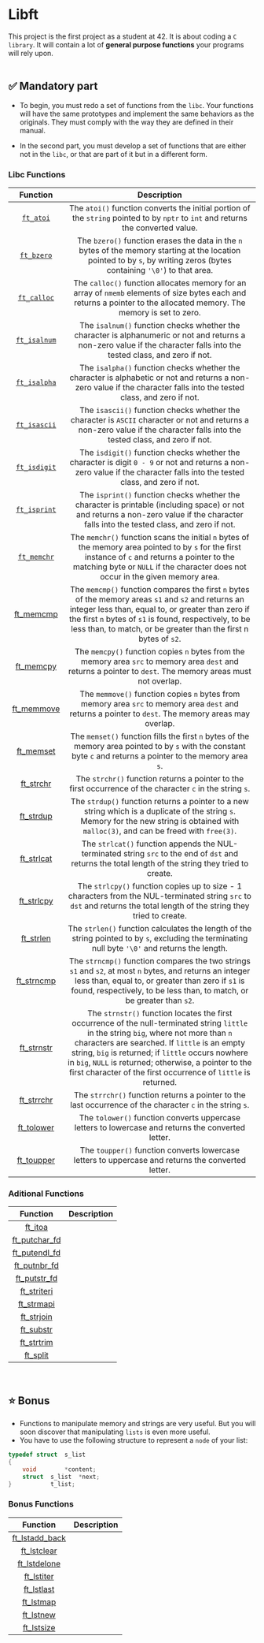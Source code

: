 # Libft

This project is the first project as a student at 42. It is about coding a `C library`. It will contain a lot of **general purpose functions** your programs will rely upon.
<br>
<br>

## ✅ Mandatory part

- To begin, you must redo a set of functions from the `libc`. Your functions will have the same prototypes and implement the same behaviors as the originals. They must comply with the way they are defined in their manual.

- In the second part, you must develop a set of functions that are either not in the `libc`, or that are part of it but in a different form.


### Libc Functions

| Function | Description |
| :------: | :---------: |
| [`ft_atoi`](https://github.com/daniele-frade/42sp-cursus/blob/main/libft/ft_atoi.c) | The `atoi()` function converts the initial portion of the `string` pointed to by `nptr` to `int` and returns the converted value. |
| [`ft_bzero`](https://github.com/daniele-frade/42sp-cursus/blob/main/libft/ft_bzero.c) | The `bzero()` function erases the data in the `n` bytes of the memory starting at the location pointed to by `s`, by writing zeros (bytes containing `'\0'`) to that area. |
| [`ft_calloc`](https://github.com/daniele-frade/42sp-cursus/blob/main/libft/ft_calloc.c) | The `calloc()` function allocates memory for an array of `nmemb` elements of size bytes each and returns a pointer to the allocated memory. The memory is set to zero. |
| [`ft_isalnum`](https://github.com/daniele-frade/42sp-cursus/blob/main/libft/ft_isalnum.c) | The `isalnum()` function checks whether the character is alphanumeric or not and returns a non-zero value if the character falls into the tested class, and zero if not. |
| [`ft_isalpha`](https://github.com/daniele-frade/42sp-cursus/blob/main/libft/ft_isalpha.c) | The `isalpha()` function checks whether the character is alphabetic or not and returns a non-zero value if the character falls into the tested class, and zero if not. |
| [`ft_isascii`](https://github.com/daniele-frade/42sp-cursus/blob/main/libft/ft_isascii.c) | The `isascii()` function checks whether the character is `ASCII` character or not and returns a non-zero value if the character falls into the tested class, and zero if not. |
| [`ft_isdigit`](https://github.com/daniele-frade/42sp-cursus/blob/main/libft/ft_isdigit.c) | The `isdigit()` function checks whether the character is digit `0 - 9` or not and returns a non-zero value if the character falls into the tested class, and zero if not. |
| [`ft_isprint`](https://github.com/daniele-frade/42sp-cursus/blob/main/libft/ft_isprint.c) | The `isprint()` function checks whether the character is printable (including space) or not and returns a non-zero value if the character falls into the tested class, and zero if not. |
| [`ft_memchr`](https://github.com/daniele-frade/42sp-cursus/blob/main/libft/ft_memchr.c) | The `memchr()` function scans the initial `n` bytes of the memory area pointed to by `s` for the first instance of `c` and returns a pointer to the matching byte or `NULL` if the character does not occur in the given memory area. |
| [ft_memcmp](https://github.com/daniele-frade/42sp-cursus/blob/main/libft/ft_memcmp.c) | The `memcmp()` function compares the first `n` bytes of the memory areas `s1` and `s2` and returns an integer less than, equal to, or greater than zero if the first `n` bytes of `s1` is found, respectively, to be less than, to match, or be greater than the first n bytes of `s2`. |
| [ft_memcpy](https://github.com/daniele-frade/42sp-cursus/blob/main/libft/ft_memcpy.c) | The `memcpy()` function copies `n` bytes from the memory area `src` to memory area `dest` and returns a pointer to `dest`. The memory areas must not overlap. |
| [ft_memmove](https://github.com/daniele-frade/42sp-cursus/blob/main/libft/ft_memmove.c) | The `memmove()` function copies `n` bytes from memory area `src` to memory area `dest` and returns a pointer to `dest`. The memory areas may overlap. |
| [ft_memset](https://github.com/daniele-frade/42sp-cursus/blob/main/libft/ft_memset.c) | The `memset()` function fills the first `n` bytes of the memory area pointed to by `s` with the constant byte `c` and returns a pointer to the memory area `s`. |
| [ft_strchr](https://github.com/daniele-frade/42sp-cursus/blob/main/libft/ft_strchr.c) | The `strchr()` function returns a pointer to the first occurrence of the character `c` in the string `s`. |
| [ft_strdup](https://github.com/daniele-frade/42sp-cursus/blob/main/libft/ft_strdup.c) | The `strdup()` function returns a pointer to a new string which is a duplicate of the string `s`. Memory for the new string is obtained with `malloc(3)`, and can be freed with `free(3)`. |
| [ft_strlcat](https://github.com/daniele-frade/42sp-cursus/blob/main/libft/ft_strlcat.c) | The `strlcat()` function appends the NUL-terminated string `src` to the end of `dst` and returns the total length of the string they tried to create. |
| [ft_strlcpy](https://github.com/daniele-frade/42sp-cursus/blob/main/libft/ft_strlcpy.c) | The `strlcpy()` function copies up to size - 1 characters from the NUL-terminated string `src` to `dst` and returns the total length of the string they tried to create. |
| [ft_strlen](https://github.com/daniele-frade/42sp-cursus/blob/main/libft/ft_strlen.c) | The `strlen()` function calculates the length of the string pointed to by `s`, excluding the terminating null byte `'\0'` and returns the length. |
| [ft_strncmp](https://github.com/daniele-frade/42sp-cursus/blob/main/libft/ft_strncmp.c) | The `strncmp()` function compares the two strings `s1` and `s2`, at most `n` bytes, and returns an integer less than, equal to, or greater than zero if `s1` is found, respectively, to be less than, to match, or be greater than `s2`. |
| [ft_strnstr](https://github.com/daniele-frade/42sp-cursus/blob/main/libft/ft_strnstr.c) | The `strnstr()` function locates the first occurrence of the null-terminated string `little` in the string `big`, where not more than `n` characters are searched. If `little` is an empty string, `big` is returned; if `little` occurs nowhere in `big`, `NULL` is returned; otherwise, a pointer to the first character of the first occurrence of `little` is returned. |
| [ft_strrchr](https://github.com/daniele-frade/42sp-cursus/blob/main/libft/ft_strrchr.c) | The `strrchr()` function returns a pointer to the last occurrence of the character `c` in the string `s`. |
| [ft_tolower](https://github.com/daniele-frade/42sp-cursus/blob/main/libft/ft_tolower.c) | The `tolower()` function converts uppercase letters to lowercase and returns the converted letter. |
| [ft_toupper](https://github.com/daniele-frade/42sp-cursus/blob/main/libft/ft_toupper.c) | The `toupper()` function converts lowercase letters to uppercase and returns the converted letter. |

### Aditional Functions

| Function | Description |
| :------: | :---------: |
| [ft_itoa](https://github.com/daniele-frade/42sp-cursus/blob/main/libft/ft_itoa.c) |  |
| [ft_putchar_fd](https://github.com/daniele-frade/42sp-cursus/blob/main/libft/ft_putchar_fd.c) |  |
| [ft_putendl_fd](https://github.com/daniele-frade/42sp-cursus/blob/main/libft/ft_putendl_fd.c) |  |
| [ft_putnbr_fd](https://github.com/daniele-frade/42sp-cursus/blob/main/libft/ft_putnbr_fd.c) |  |
| [ft_putstr_fd](https://github.com/daniele-frade/42sp-cursus/blob/main/libft/ft_putstr_fd.c) |  |
| [ft_striteri](https://github.com/daniele-frade/42sp-cursus/blob/main/libft/ft_striteri.c) |  |
| [ft_strmapi](https://github.com/daniele-frade/42sp-cursus/blob/main/libft/ft_strmapi.c) |  |
| [ft_strjoin](https://github.com/daniele-frade/42sp-cursus/blob/main/libft/ft_strjoin.c) |  |
| [ft_substr](https://github.com/daniele-frade/42sp-cursus/blob/main/libft/ft_substr.c) |  |
| [ft_strtrim](https://github.com/daniele-frade/42sp-cursus/blob/main/libft/ft_strtrim.c) |  |
| [ft_split](https://github.com/daniele-frade/42sp-cursus/blob/main/libft/ft_split.c) |  |
<br>

## ⭐ Bonus

- Functions to manipulate memory and strings are very useful. But you will soon discover that manipulating `lists` is even more useful.
- You have to use the following structure to represent a `node` of your list:

```C
typedef	struct	s_list
{
	void		*content;
	struct	s_list	*next;
}			t_list;

```
### Bonus Functions

| Function | Description |
| :------: | :---------: |
| [ft_lstadd_back](https://github.com/daniele-frade/42sp-cursus/blob/main/libft/ft_lstadd_back_bonus.c) |  |
| [ft_lstclear](https://github.com/daniele-frade/42sp-cursus/blob/main/libft/ft_lstclear_bonus.c) | |
| [ft_lstdelone](https://github.com/daniele-frade/42sp-cursus/blob/main/libft/ft_lstdelone_bonus.c) |  |
| [ft_lstiter](https://github.com/daniele-frade/42sp-cursus/blob/main/libft/ft_lstiter_bonus.c) |  |
| [ft_lstlast](https://github.com/daniele-frade/42sp-cursus/blob/main/libft/ft_lstlast_bonus.c) |  |
| [ft_lstmap](https://github.com/daniele-frade/42sp-cursus/blob/main/libft/ft_lstmap_bonus.c) |  |
| [ft_lstnew](https://github.com/daniele-frade/42sp-cursus/blob/main/libft/ft_lstnew_bonus.c) |  |
| [ft_lstsize](https://github.com/daniele-frade/42sp-cursus/blob/main/libft/ft_lstsize_bonus.c) |  |
